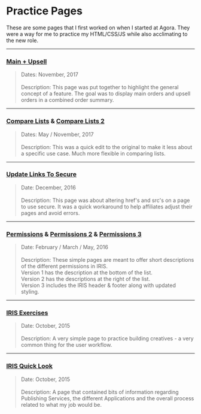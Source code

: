 # Practice Pages

These are some pages that I first worked on when I started at Agora. 
They were a way for me to practice my HTML/CSS/JS while also acclimating to the new role.

----

### [Main + Upsell](https://dejai.github.io/iris_bros/practice/mainAndUpsell.html)
> Dates: November, 2017 <br/><br/>
> Description: This page was put together to highlight the general concept of a feature. The goal was to display main orders and upsell orders in a combined order summary.

----

### [Compare Lists](https://dejai.github.io/iris_bros/practice/compareLists.html) & [Compare Lists 2](https://dejai.github.io/iris_bros/practice/comparelists2.html)
> Dates: May / November, 2017 <br/><br/>
> Description: This was a quick edit to the original to make it less about a specific use case. Much more flexible in comparing lists.
----

### [Update Links To Secure](https://dejai.github.io/iris_bros/practice/updateLinksToSecure.html)
> Date: December, 2016 <br/><br/>
> Description: This page was about altering href's and src's on a page to use secure. It was a quick workaround to help affiliates adjust their pages and avoid errors.

----

### [Permissions](https://dejai.github.io/iris_bros/practice/permissions.html) & [Permissions 2](https://dejai.github.io/iris_bros/practice/permissions2.html) & [Permissions 3](https://dejai.github.io/iris_bros/practice/permissions3.html)
> Date: February / March / May, 2016 <br/><br/>
> Description: These simple pages are meant to offer short descriptions of the different permissions in IRIS.<br/>
> Version 1 has the description at the bottom of the list. <br/>
> Version 2 has the descriptions at the right of the list.  <br/>
> Version 3 includes the IRIS header & footer along with updated styling.


----

### [IRIS Exercises](https://dejai.github.io/iris_bros/practice/iris_exercises.html)
> Date: October, 2015 <br/><br/>
> Description: A very simple page to practice building creatives - a very common thing for the user workflow.

----

### [IRIS Quick Look](https://dejai.github.io/iris_bros/practice/iris_quicklook.html)
> Date: October, 2015 <br/><br/>
> Description: A page that contained bits of information regarding Publishing Services, the different Applications and the overall process related to what my job would be.





